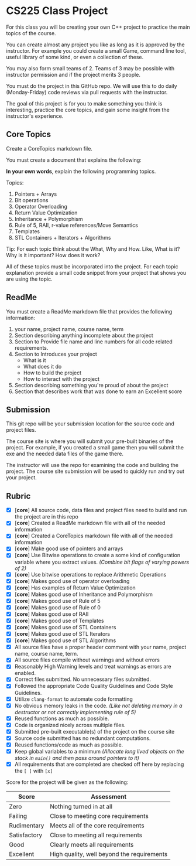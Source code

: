 # CS225 Class Project

For this class you will be creating your own C++ project to practice the main topics of the course.

You can create almost any project you like as long as it is approved by the instructor. For example you could create a small Game, command line tool, useful library of some kind, or even a collection of these.

You may also form small teams of 2. Teams of 3 may be possible with instructor permission and if the project merits 3 people.

You must do the project in this GitHub repo. We will use this to do daily (Monday-Friday) code reviews via pull requests with the instructor.

The goal of this project is for you to make something you think is interesting, practice the core topics, and gain some insight from the instructor's experience.

## Core Topics

Create a CoreTopics markdown file.

You must create a document that explains the following:

**In your own words**, explain the following programming topics. 

Topics:

1. Pointers + Arrays
2. Bit operations
3. Operator Overloading
4. Return Value Optimization
5. Inheritance + Polymorphism
6. Rule of 5, RAII, r-value references/Move Semantics
7. Templates
8. STL Containers + Iterators + Algorithms

Tip: For each topic think about the What, Why and How. Like, What is it? Why is it important? How does it work?

All of these topics must be incorporated into the project. For each topic explanation provide a small code snippet from your project that shows you are using the topic.

## ReadMe

You must create a ReadMe markdown file that provides the following information:

1. your name, project name, course name, term
2. Section describing anything incomplete about the project
3. Section to Provide file name and line numbers for all code related requirements.
4. Section to Introduces your project
    - What is it
    - What does it do
    - How to build the project
    - How to interact with the project
5. Section describing something you're proud of about the project
6. Section that describes work that was done to earn an Excellent score

## Submission

This git repo will be your submission location for the source code and project files.

The course site is where you will submit your pre-built binaries of the project. For example, if you created a small game then you will submit the exe and the needed data files of the game there.

The instructor will use the repo for examining the code and building the project. The course site submission will be used to quickly run and try out your project.

## Rubric

- [X] [**core**] All source code, data files and project files need to build and run the project are in this repo
- [X] [**core**] Created a ReadMe markdown file with all of the needed information
- [X] [**core**] Created a CoreTopics markdown file with all of the needed information
- [X] [**core**] Make good use of pointers and arrays
- [X] [**core**] Use Bitwise operations to create a some kind of configuration variable where you extract values. _(Combine bit flags of varying powers of 2)_
- [X] [**core**] Use bitwise operations to replace Arithmetic Operations
- [X] [**core**] Makes good use of operator overloading
- [X] [**core**] Has examples of Return Value Optimization
- [X] [**core**] Makes good use of Inheritance and Polymorphism
- [X] [**core**] Makes good use of Rule of 5
- [X] [**core**] Makes good use of Rule of 0
- [X] [**core**] Makes good use of RAII
- [X] [**core**] Makes good use of Templates
- [X] [**core**] Makes good use of STL Containers
- [X] [**core**] Makes good use of STL Iterators
- [X] [**core**] Makes good use of STL Algorithms
- [X] All source files have a proper header comment with your name, project name, course name, term.
- [X] All source files compile without warnings and without errors
- [X] Reasonably High Warning levels and treat warnings as errors are enabled.
- [X] Correct files submitted. No unnecessary files submitted.
- [X] Followed the appropriate Code Quality Guidelines and Code Style Guidelines.
- [X] Utilize `clang-format` to automate code formatting
- [X] No obvious memory leaks in the code. _(Like not deleting memory in a destructor or not correctly implementing rule of 5)_
- [X] Reused functions as much as possible.
- [X] Code is organized nicely across multiple files.
- [X] Submitted pre-built executable(s) of the project on the course site
- [X] Source code submitted has no redundant computations.
- [X] Reused functions/code as much as possible.
- [X] Keep global variables to a minimum _(Allocate long lived objects on the stack in `main()` and then pass around pointers to it)_
- [X] All requirements that are completed are checked off here by replacing the `[ ]` with `[x]`

Score for the project will be given as the following:

Score        | Assessment
------------ | ----------
Zero         | Nothing turned in at all
Failing      | Close to meeting core requirements
Rudimentary  | Meets all of the core requirements
Satisfactory | Close to meeting all requirements
Good         | Clearly meets all requirements 
Excellent    | High quality, well beyond the requirements
